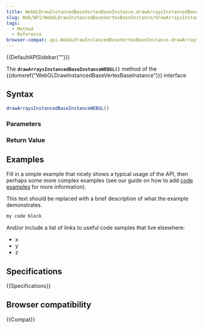 ```yaml
---
title: WebGLDrawInstancedBaseVertexBaseInstance.drawArraysInstancedBaseInstanceWEBGL()
slug: Web/API/WebGLDrawInstancedBaseVertexBaseInstance/drawArraysInstancedBaseInstanceWEBGL
tags:
  - Method
  - Reference
browser-compat: api.WebGLDrawInstancedBaseVertexBaseInstance.drawArraysInstancedBaseInstanceWEBGL
---
```

{{DefaultAPISidebar("")}}

The **`drawArraysInstancedBaseInstanceWEBGL()`** method of the {{domxref("WebGLDrawInstancedBaseVertexBaseInstance")}} interface 

## Syntax

```js
drawArraysInstancedBaseInstanceWEBGL()
```

### Parameters



### Return Value



## Examples

Fill in a simple example that nicely shows a typical usage of the API, then perhaps some more complex examples (see our guide on how to add [code examples](/en-US/docs/MDN/Contribute/Structures/Code_examples) for more information).

This text should be replaced with a brief description of what the example demonstrates.

```js
my code block
```

And/or include a list of links to useful code samples that live elsewhere:

*   x
*   y
*   z

## Specifications

{{Specifications}}

## Browser compatibility

{{Compat}}

